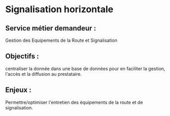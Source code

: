 # Signalisation horizontale

## Service métier demandeur : 
Gestion des Equipements de la Route et Signalisation

## Objectifs : 
centraliser la donnée dans une base de données pour en faciliter la gestion, l'accès et la diffusion au prestataire.

## Enjeux :
Permettre/optimiser l'entretien des équipements de la route et de signalisation.